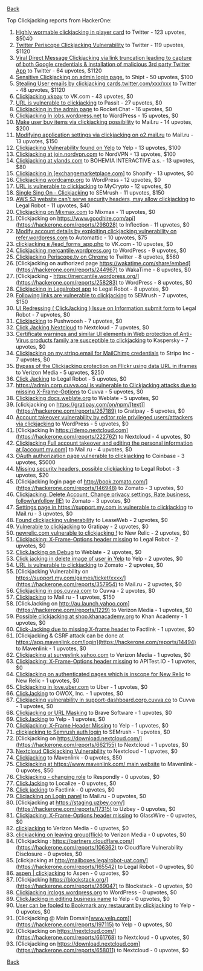 [Back](../README.md)

Top Clickjacking reports from HackerOne:

1. [Highly wormable clickjacking in player card](https://hackerone.com/reports/85624) to Twitter - 123 upvotes, $5040
2. [Twitter Periscope Clickjacking Vulnerability](https://hackerone.com/reports/591432) to Twitter - 119 upvotes, $1120
3. [Viral Direct Message Clickjacking via link truncation leading to capture of both Google credentials &amp; installation of malicious 3rd party Twitter App](https://hackerone.com/reports/643274) to Twitter - 64 upvotes, $1120
4. [Sensitive Clickjacking on admin login page.](https://hackerone.com/reports/389145) to Shipt - 50 upvotes, $100
5. [Stealing User emails by clickjacking cards.twitter.com/xxx/xxx](https://hackerone.com/reports/154963) to Twitter - 48 upvotes, $1120
6. [Clickjacking vkpay](https://hackerone.com/reports/374817) to VK.com - 43 upvotes, $0
7. [URL is vulnerable to clickjacking](https://hackerone.com/reports/530008) to Passit - 27 upvotes, $0
8. [Clickjacking in the admin page](https://hackerone.com/reports/728004) to Rocket.Chat - 16 upvotes, $0
9. [Clickjacking In jobs.wordpress.net](https://hackerone.com/reports/223024) to WordPress - 15 upvotes, $0
10. [Make user buy items via clickjacking possibility](https://hackerone.com/reports/471967) to Mail.ru - 14 upvotes, $200
11. [Modifying application settings via clickjacking on o2.mail.ru](https://hackerone.com/reports/355774) to Mail.ru - 13 upvotes, $150
12. [Clickjacking Vulnerability found on Yelp](https://hackerone.com/reports/214087) to Yelp - 13 upvotes, $100
13. [Clickjacking at join.nordvpn.com](https://hackerone.com/reports/765955) to NordVPN - 13 upvotes, $100
14. [Clickjacking at ylands.com](https://hackerone.com/reports/405342) to BOHEMIA INTERACTIVE a.s. - 13 upvotes, $80
15. [Clickjacking in [exchangemarketplace.com]](https://hackerone.com/reports/658217) to Shopify - 13 upvotes, $0
16. [Clickjacking wordcamp.org](https://hackerone.com/reports/230581) to WordPress - 12 upvotes, $0
17. [URL is vulnerable to clickjacking](https://hackerone.com/reports/712376) to MyCrypto - 12 upvotes, $0
18. [Single Sing On - Clickjacking](https://hackerone.com/reports/299009) to SEMrush - 11 upvotes, $150
19. [AWS S3 website can't serve security headers, may allow clickjacking](https://hackerone.com/reports/149572) to Legal Robot - 11 upvotes, $40
20. [Clickjacking on Mixmax.com](https://hackerone.com/reports/234713) to Mixmax - 11 upvotes, $0
21. [Clickjacking on https://www.goodhire.com/api](https://hackerone.com/reports/298028) to Inflection - 11 upvotes, $0
22. [Modify account details by exploiting clickjacking vulnerability on refer.wordpress.com](https://hackerone.com/reports/765355) to Automattic - 10 upvotes, $75
23. [clickjacking в /lead_forms_app.php](https://hackerone.com/reports/294334) to VK.com - 10 upvotes, $0
24. [Clickjacking mercantile.wordpress.org](https://hackerone.com/reports/264125) to WordPress - 9 upvotes, $0
25. [Clickjacking Periscope.tv on Chrome](https://hackerone.com/reports/198622) to Twitter - 8 upvotes, $560
26. [Clickjacking on authorized page https://wakatime.com/share/embed](https://hackerone.com/reports/244967) to WakaTime - 8 upvotes, $0
27. [Clickjacking - https://mercantile.wordpress.org/](https://hackerone.com/reports/258283) to WordPress - 8 upvotes, $0
28. [Clickjacking in Legalrobot app](https://hackerone.com/reports/270454) to Legal Robot - 8 upvotes, $0
29. [Following links are vulnerable to clickjacking](https://hackerone.com/reports/289246) to SEMrush - 7 upvotes, $150
30. [UI Redressing ( ClickJacking ) Issue on Information submit form](https://hackerone.com/reports/163753) to Legal Robot - 7 upvotes, $0
31. [Clickjacking](https://hackerone.com/reports/200419) to Pushwoosh - 7 upvotes, $0
32. [Click Jacking Nextcloud](https://hackerone.com/reports/347782) to Nextcloud - 7 upvotes, $0
33. [Certificate warnings and similar UI elements in Web protection of Anti-Virus products family are susceptible to clickjacking](https://hackerone.com/reports/463695) to Kaspersky - 7 upvotes, $0
34. [Clickjacking on my.stripo.email for MailChimp credentials](https://hackerone.com/reports/737625) to Stripo Inc - 7 upvotes, $0
35. [Bypass of the Clickjacking protection on Flickr using data URL in iframes](https://hackerone.com/reports/7264) to Verizon Media - 5 upvotes, $250
36. [Click Jacking](https://hackerone.com/reports/163888) to Legal Robot - 5 upvotes, $0
37. [https://admin.corp.cuvva.co/ is vulnerable to Clickjacking attacks due to missing X-Frame-Options](https://hackerone.com/reports/231434) to Cuvva - 5 upvotes, $0
38. [Clickjacking docs.weblate.org](https://hackerone.com/reports/223391) to Weblate - 5 upvotes, $0
39. [clickjacking on https://gratipay.com/on/npm/[text]](https://hackerone.com/reports/267189) to Gratipay - 5 upvotes, $0
40. [Account takeover vulnerability by editor role privileged users/attackers via clickjacking](https://hackerone.com/reports/388254) to WordPress - 5 upvotes, $0
41. [Clickjacking In https://demo.nextcloud.com](https://hackerone.com/reports/222762) to Nextcloud - 4 upvotes, $0
42. [Clickjacking Full account takeover and editing the personal information at [account.my.com]](https://hackerone.com/reports/261652) to Mail.ru - 4 upvotes, $0
43. [OAuth authorization page vulnerable to clickjacking](https://hackerone.com/reports/65825) to Coinbase - 3 upvotes, $5000
44. [Missing security headers, possible clickjacking](https://hackerone.com/reports/64645) to Legal Robot - 3 upvotes, $20
45. [Clickjacking login page of http://book.zomato.com/](https://hackerone.com/reports/146948) to Zomato - 3 upvotes, $0
46. [Clickjacking: Delete Account, Change privacy settings, Rate business, follow/unfollow (IE)](https://hackerone.com/reports/338569) to Zomato - 3 upvotes, $0
47. [Settings page in https://support.my.com is vulnerable to clickjacking](https://hackerone.com/reports/667400) to Mail.ru - 3 upvotes, $0
48. [Found clickjacking vulnerability](https://hackerone.com/reports/119828) to LeaseWeb - 2 upvotes, $0
49. [Vulnerable to clickjacking](https://hackerone.com/reports/123782) to Gratipay - 2 upvotes, $0
50. [newrelic.com vulnerable to clickjacking !](https://hackerone.com/reports/123126) to New Relic - 2 upvotes, $0
51. [Clickjacking: X-Frame-Options header missing](https://hackerone.com/reports/163646) to Legal Robot - 2 upvotes, $0
52. [ClickJacking on Debug](https://hackerone.com/reports/225555) to Weblate - 2 upvotes, $0
53. [Click jacking in delete image of user in Yelp](https://hackerone.com/reports/201848) to Yelp - 2 upvotes, $0
54. [URL is vulnerable to clickjacking](https://hackerone.com/reports/337219) to Zomato - 2 upvotes, $0
55. [Clickjacking Vulnerability on https://support.my.com/games/ticket/xxxx/](https://hackerone.com/reports/357954) to Mail.ru - 2 upvotes, $0
56. [Clickjacking in ops.cuvva.com](https://hackerone.com/reports/583624) to Cuvva - 2 upvotes, $0
57. [Clickjacking](https://hackerone.com/reports/8724) to Mail.ru - 1 upvotes, $150
58. [ClickJacking on http://au.launch.yahoo.com](https://hackerone.com/reports/1229) to Verizon Media - 1 upvotes, $0
59. [Possible clickjacking at shop.khanacademy.org](https://hackerone.com/reports/6370) to Khan Academy - 1 upvotes, $0
60. [Click-Jacking due to missing X-frame header](https://hackerone.com/reports/17664) to Factlink - 1 upvotes, $0
61. [Clickjacking &amp; CSRF attack can be done at https://app.mavenlink.com/login](https://hackerone.com/reports/14494) to Mavenlink - 1 upvotes, $0
62. [Clickjacking at surveylink.yahoo.com](https://hackerone.com/reports/3578) to Verizon Media - 1 upvotes, $0
63. [Clickjacking: X-Frame-Options header missing](https://hackerone.com/reports/129650) to APITest.IO - 1 upvotes, $0
64. [Clickjacking on authenticated pages which is inscope for New Relic](https://hackerone.com/reports/128645) to New Relic - 1 upvotes, $0
65. [Clickjacking in love.uber.com](https://hackerone.com/reports/137152) to Uber - 1 upvotes, $0
66. [ClickJacking](https://hackerone.com/reports/183127) to OWOX, Inc. - 1 upvotes, $0
67. [Clickjacking vulnerability in support-dashboard.corp.cuvva.co](https://hackerone.com/reports/231694) to Cuvva - 1 upvotes, $0
68. [Clickjacking or URL Masking](https://hackerone.com/reports/204198) to Brave Software - 1 upvotes, $0
69. [ClickJacking](https://hackerone.com/reports/179839) to Yelp - 1 upvotes, $0
70. [Clickjacking: X-Frame Header Missing](https://hackerone.com/reports/168358) to Yelp - 1 upvotes, $0
71. [clickjacking to Semrush auth login](https://hackerone.com/reports/318295) to SEMrush - 1 upvotes, $0
72. [Clickjacking on https://download.nextcloud.com/](https://hackerone.com/reports/662155) to Nextcloud - 1 upvotes, $0
73. [Nextcloud Clickjacking Vulnerability](https://hackerone.com/reports/710996) to Nextcloud - 1 upvotes, $0
74. [Clickjacking](https://hackerone.com/reports/21110) to Mavenlink - 0 upvotes, $50
75. [Clickjacking at https://www.mavenlink.com/ main website](https://hackerone.com/reports/14631) to Mavenlink - 0 upvotes, $50
76. [Clickjacking - changing role](https://hackerone.com/reports/7924) to Respondly - 0 upvotes, $0
77. [ClickJacking](https://hackerone.com/reports/7862) to Localize - 0 upvotes, $0
78. [Click jacking](https://hackerone.com/reports/13550) to Factlink - 0 upvotes, $0
79. [Clicjacking on Login panel](https://hackerone.com/reports/8459) to Mail.ru - 0 upvotes, $0
80. [Clickjacking at https://staging.uzbey.com/](https://hackerone.com/reports/17315) to Uzbey - 0 upvotes, $0
81. [Clickjacking: X-Frame-Options header missing](https://hackerone.com/reports/27594) to GlassWire - 0 upvotes, $0
82. [clickjacking](https://hackerone.com/reports/1207) to Verizon Media - 0 upvotes, $0
83. [clickjacking on leaving group(flick)](https://hackerone.com/reports/7745) to Verizon Media - 0 upvotes, $0
84. [Clickjacking : https://partners.cloudflare.com/](https://hackerone.com/reports/106362) to Cloudflare Vulnerability Disclosure - 0 upvotes, $0
85. [clickjacking at http://mailboxes.legalrobot-uat.com/](https://hackerone.com/reports/165542) to Legal Robot - 0 upvotes, $0
86. [aspen | clickjacking](https://hackerone.com/reports/272387) to Aspen - 0 upvotes, $0
87. [Clickjacking https://blockstack.org/](https://hackerone.com/reports/269047) to Blockstack - 0 upvotes, $0
88. [Clickjacking irclogs.wordpress.org](https://hackerone.com/reports/267075) to WordPress - 0 upvotes, $0
89. [ClickJacking in editing business name](https://hackerone.com/reports/227837) to Yelp - 0 upvotes, $0
90. [User can be fooled to Bookmark any restaurant by clickjacking](https://hackerone.com/reports/228295) to Yelp - 0 upvotes, $0
91. [Clickjacking @ Main Domain[www.yelp.com]](https://hackerone.com/reports/197115) to Yelp - 0 upvotes, $0
92. [Clickjacking on https://nextcloud.com/](https://hackerone.com/reports/661768) to Nextcloud - 0 upvotes, $0
93. [Clickjacking on https://download.nextcloud.com](https://hackerone.com/reports/658011) to Nextcloud - 0 upvotes, $0


[Back](../README.md)